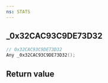 ```yaml
---
ns: STATS
---
```

## _0x32CAC93C9DE73D32

```c
// 0x32CAC93C9DE73D32
Any _0x32CAC93C9DE73D32();
```


## Return value
